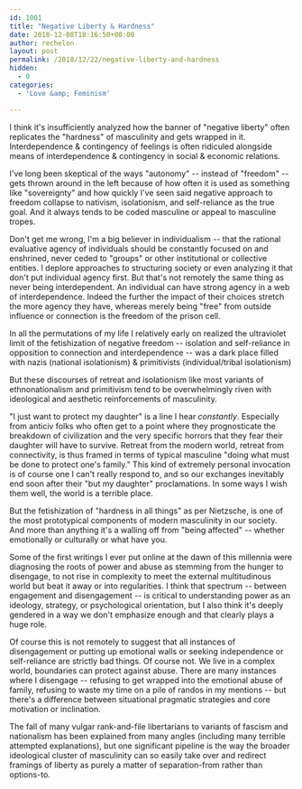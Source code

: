 ```yaml
---
id: 1001 
title: "Negative Liberty & Hardness"
date: 2018-12-08T18:16:50+00:00
author: rechelon
layout: post
permalink: /2018/12/22/negative-liberty-and-hardness
hidden:
  - 0
categories:
  - 'Love &amp; Feminism'

---
```


I think it's insufficiently analyzed how the banner of "negative liberty" often replicates the "hardness" of masculinity and gets wrapped in it. Interdependence & contingency of feelings is often ridiculed alongside means of interdependence & contingency in social & economic relations.

I've long been skeptical of the ways "autonomy" -- instead of "freedom" -- gets thrown around in the left because of how often it is used as something like "sovereignty" and how quickly I've seen said negative approach to freedom collapse to nativism, isolationism, and self-reliance as the true goal. And it always tends to be coded masculine or appeal to masculine tropes.

Don't get me wrong, I'm a big believer in individualism -- that the rational evaluative agency of individuals should be constantly focused on and enshrined, never ceded to "groups" or other institutional or collective entities. I deplore approaches to structuring society or even analyzing it that don't put individual agency first. But that's not remotely the same thing as never being interdependent. An individual can have strong agency in a web of interdependence. Indeed the further the impact of their choices stretch the more agency they have, whereas merely being "free" from outside influence or connection is the freedom of the prison cell.

In all the permutations of my life I relatively early on realized the ultraviolet limit of the fetishization of negative freedom -- isolation and self-reliance in opposition to connection and interdependence -- was a dark place filled with nazis (national isolationism) & primitivists (individual/tribal isolationism)

But these discourses of retreat and isolationism like most variants of ethnonationalism and primitivism tend to be overwhelmingly riven with ideological and aesthetic reinforcements of masculinity.

"I just want to protect my daughter" is a line I hear *constantly*. Especially from anticiv folks who often get to a point where they prognosticate the breakdown of civilization and the very specific horrors that they fear their daughter will have to survive. Retreat from the modern world, retreat from connectivity, is thus framed in terms of typical masculine "doing what must be done to protect one's family." This kind of extremely personal invocation is of course one I can't really respond to, and so our exchanges inevitably end soon after their "but my daughter" proclamations. In some ways I wish them well, the world is a terrible place. 

But the fetishization of "hardness in all things" as per Nietzsche, is one of the most prototypical components of modern masculinity in our society. And more than anything it's a walling off from "being affected" -- whether emotionally or culturally or what have you.

Some of the first writings I ever put online at the dawn of this millennia were diagnosing the roots of power and abuse as stemming from the hunger to disengage, to not rise in complexity to meet the external multitudinous world but beat it away or into regularities. I think that spectrum -- between engagement and disengagement -- is critical to understanding power as an ideology, strategy, or psychological orientation, but I also think it's deeply gendered in a way we don't emphasize enough and that clearly plays a huge role.

Of course this is not remotely to suggest that all instances of disengagement or putting up emotional walls or seeking independence or self-reliance are strictly bad things. Of course not. We live in a complex world, boundaries can protect against abuse. There are many instances where I disengage -- refusing to get wrapped into the emotional abuse of family, refusing to waste my time on a pile of randos in my mentions -- but there's a difference between situational pragmatic strategies and core motivation or inclination.

The fall of many vulgar rank-and-file libertarians to variants of fascism and nationalism has been explained from many angles (including many terrible attempted explanations), but one significant pipeline is the way the broader ideological cluster of masculinity can so easily take over and redirect framings of liberty as purely a matter of separation-from rather than options-to. 
